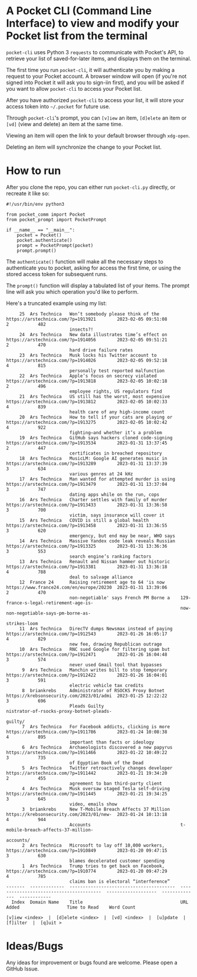 # A Pocket CLI (Command Line Interface) to view and modify your Pocket list from the terminal

`pocket-cli` uses Python 3 `requests` to communicate with Pocket's API, to retrieve your list of saved-for-later items,
and displays them on the terminal.

The first time you run `pocket-cli`, it will authenticate you by making a request to your Pocket account. A browser
window will open (if you're not signed into Pocket it will ask you to sign-iin first), and you will be asked if you want
to allow `pocket-cli` to access your Pocket list.

After you have authorized `pocket-cli` to access your list, it will store your access token into `~/.pocket` for future
use.

Through `pocket-cli`'s prompt, you can `[v]iew` an item, `[d]elete` an item or `[vd]` (view and delete) an item at the
same time.

Viewing an item will open the link to your default browser through `xdg-open`.

Deleting an item will synchronize the change to your Pocket list.

# How to run

After you clone the repo, you can either run `pocket-cli.py` directly, or recreate it like so:

```python3
#!/usr/bin/env python3

from pocket_comm import Pocket
from pocket_prompt import PocketPrompt

if __name__ == "__main__":
    pocket = Pocket()
    pocket.authenticate()
    prompt = PocketPrompt(pocket)
    prompt.prompt()
```

The `authenticate()` function will make all the necessary steps to authenticate you to pocket, asking for access the
first time, or using the stored access token for subsequent runs.

The `prompt()` function will display a tabulated list of your items. The prompt line will ask you which operation you'd
like to perform.

Here's a truncated example using my list:

```
     25  Ars Technica   Won’t somebody please think of the        https://arstechnica.com/?p=1913921        2023-02-05 09:51:08               2           482
                        insects?!
     24  Ars Technica   New data illustrates time’s effect on     https://arstechnica.com/?p=1914056        2023-02-05 09:51:21               2           470
                        hard drive failure rates
     23  Ars Technica   Musk locks his Twitter account to         https://arstechnica.com/?p=1914026        2023-02-05 09:52:18               4           815
                        personally test reported malfunction
     22  Ars Technica   Apple’s focus on secrecy violated         https://arstechnica.com/?p=1913818        2023-02-05 10:02:18               2           496
                        employee rights, US regulators find
     21  Ars Technica   US still has the worst, most expensive    https://arstechnica.com/?p=1913812        2023-02-05 10:02:33               4           839
                        health care of any high-income count
     20  Ars Technica   How to tell if your cats are playing or   https://arstechnica.com/?p=1913275        2023-02-05 10:02:42               4           922
                        fighting—and whether it’s a problem
     19  Ars Technica   GitHub says hackers cloned code-signing   https://arstechnica.com/?p=1913534        2023-01-31 13:37:45               2           447
                        certificates in breached repository
     18  Ars Technica   MusicLM: Google AI generates music in     https://arstechnica.com/?p=1913289        2023-01-31 13:37:39               3           634
                        various genres at 24 kHz
     17  Ars Technica   Man wanted for attempted murder is using  https://arstechnica.com/?p=1913479        2023-01-31 13:37:04               3           747
                        dating apps while on the run, cops
     16  Ars Technica   Charter settles with family of murder     https://arstechnica.com/?p=1913433        2023-01-31 13:36:58               3           700
                        victim, says insurance will cover it
     15  Ars Technica   COVID is still a global health            https://arstechnica.com/?p=1913458        2023-01-31 13:36:55               3           620
                        emergency, but end may be near, WHO says
     14  Ars Technica   Massive Yandex code leak reveals Russian  https://arstechnica.com/?p=1913325        2023-01-31 13:36:36               3           553
                        search engine’s ranking factors
     13  Ars Technica   Renault and Nissan hammer out historic    https://arstechnica.com/?p=1913381        2023-01-31 13:36:18               4           788
                        deal to salvage alliance
     12  France 24      Raising retirement age to 64 'is now      https://www.france24.com/en/europe/20230  2023-01-31 13:39:06               2           470
                        non-negotiable' says French PM Borne a    129-france-s-legal-retirement-age-is-
                                                                  now-non-negotiable-says-pm-borne-as-
                                                                  strikes-loom
     11  Ars Technica   DirecTV dumps Newsmax instead of paying   https://arstechnica.com/?p=1912543        2023-01-26 16:05:17               4           829
                        new fee, drawing Republican outrage
     10  Ars Technica   RNC sued Google for filtering spam but    https://arstechnica.com/?p=1912471        2023-01-26 16:04:48               3           574
                        never used Gmail tool that bypasses
      9  Ars Technica   Manchin writes bill to stop temporary     https://arstechnica.com/?p=1912422        2023-01-26 16:04:01               3           591
                        electric vehicle tax credits
      8  briankrebs     Administrator of RSOCKS Proxy Botnet      https://krebsonsecurity.com/2023/01/admi  2023-01-25 12:22:22               3           696
                        Pleads Guilty                             nistrator-of-rsocks-proxy-botnet-pleads-
                                                                  guilty/
      7  Ars Technica   For Facebook addicts, clicking is more    https://arstechnica.com/?p=1911786        2023-01-24 10:08:38               4           895
                        important than facts or ideology
      6  Ars Technica   Archaeologists discovered a new papyrus   https://arstechnica.com/?p=1911466        2023-01-22 10:49:22               3           735
                        of Egyptian Book of the Dead
      5  Ars Technica   Twitter retroactively changes developer   https://arstechnica.com/?p=1911442        2023-01-21 19:34:20               2           455
                        agreement to ban third-party client
      4  Ars Technica   Musk oversaw staged Tesla self-driving    https://arstechnica.com/?p=1911445        2023-01-21 19:34:25               3           645
                        video, emails show
      3  briankrebs     New T-Mobile Breach Affects 37 Million    https://krebsonsecurity.com/2023/01/new-  2023-01-24 10:13:18               4           944
                        Accounts                                  t-mobile-breach-affects-37-million-
                                                                  accounts/
      2  Ars Technica   Microsoft to lay off 10,000 workers,      https://arstechnica.com/?p=1910849        2023-01-20 09:47:15               3           630
                        blames decelerated customer spending
      1  Ars Technica   Trump tries to get back on Facebook,      https://arstechnica.com/?p=1910774        2023-01-20 09:47:29               4           785
                        claims ban is electoral “interference”
-------  -------------  ----------------------------------------  ----------------------------------------  -------------------  --------------  ------------
  Index  Domain Name    Title                                     URL                                       Added                  Time to Read    Word Count

[v]iew <index>  |  [d]elete <index>  |  [vd] <index>  |  [u]pdate  |  [f]ilter  |  [q]uit >
```

# Ideas/Bugs

Any ideas for improvement or bugs found are welcome. Please open a GitHub Issue.
